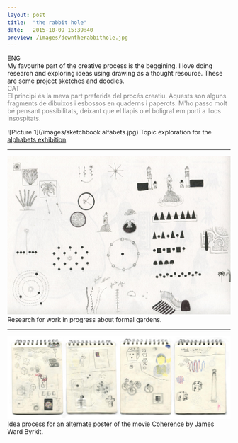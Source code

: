 ```yaml
---
layout: post
title:  "the rabbit hole"
date:   2015-10-09 15:39:40
preview: /images/downtherabbithole.jpg
---
```


<div class="row">

  <div class="column">
  ENG<br>
  My favourite part of the creative process is the beggining. I love doing research and exploring ideas using drawing as a thought resource. These are some project sketches and doodles.
</div>

   <div class="column">
   <font color="#808080">
   CAT<br>
   El principi és la meva part preferida del procés creatiu. Aquests son alguns fragments de dibuixos i esbossos en quaderns i paperots. M'ho passo molt bé pensant possibilitats, deixant que el llapis o el boligraf em porti a llocs insospitats. </font>
   </div>


 </div>

![Picture 1](/images/sketchbook alfabets.jpg)
Topic exploration for the <a href="{{ site.baseurl }}/2015/10/09/alphabets/">alphabets exhibition</a>.

---

![Picture 1](/images/quadern051.jpg)
Research for work in progress about formal gardens.

---

![Picture 1](/images/coherenceprocess.jpg)
Idea process for an alternate poster of the movie <a href="https://www.imdb.com/title/tt2866360/">Coherence</a> by James Ward Byrkit.
